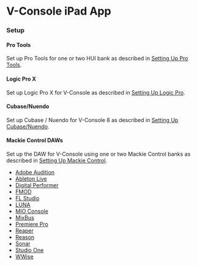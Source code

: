 # V-Console iPad App

### Setup

#### Pro Tools
Set up Pro Tools for one or two HUI bank as described in [Setting Up Pro Tools](./pro-tools.md).

#### Logic Pro X

Set up Logic Pro X for V-Console as described in [Setting Up Logic Pro](./logic-pro.md).

#### Cubase/Nuendo

Set up Cubase / Nuendo for V-Console 8 as described in [Setting Up Cubase/Nuendo](./cubase-nuendo.md).

#### Mackie Control DAWs

Set up the DAW for V-Console using one or two Mackie Control banks as described in [Setting Up Mackie Control](./mackie-control.md).

* [Adobe Audition](./adobe-audition.md)
* [Ableton Live](./ableton-live.md)
* [Digital Performer](./digital-performer.md)
* [FMOD](./fmod-studio.md)
* [FL Studio](./fl-studio.md)
* [LUNA](./luna.md)
* [MIO Console](./mio-console.md)
* [MixBus](./mixbus.md)
* [Premiere Pro](./premiere-pro.md)
* [Reaper](./reaper.md)
* [Reason](./reason.md)
* [Sonar](./sonar.md)
* [Studio One](./studio-one.md)
* [WWise](./wwise.md)
